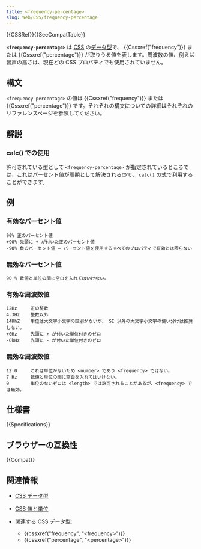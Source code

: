 ```yaml
---
title: <frequency-percentage>
slug: Web/CSS/frequency-percentage
---
```


{{CSSRef}}{{SeeCompatTable}}

**`<frequency-percentage>`** は [CSS](/ja/docs/Web/CSS) の[データ型](/ja/docs/Web/CSS/CSS_Types)で、 {{Cssxref("frequency")}} または {{Cssxref("percentage")}} が取りうる値を表します。周波数の値、例えば音声の高さは、現在どの CSS プロパティでも使用されていません。

## 構文

`<frequency-percentage>` の値は {{Cssxref("frequency")}} または {{Cssxref("percentage")}} です。それぞれの構文についての詳細はそれぞれのリファレンスページを参照してください。

## 解説

### calc() での使用

許可されている型として `<frequency-percentage>` が指定されているところでは、これはパーセント値が周期として解決されるので、 [`calc()`](/ja/docs/Web/CSS/calc()) の式で利用することができます。

## 例

### 有効なパーセント値

``` plain example-good
90% 正のパーセント値
+90% 先頭に + が付いた正のパーセント値
-90% 負のパーセント値 — パーセント値を使用するすべてのプロパティで有効とは限らない
```

### 無効なパーセント値

```plain example-bad
90 % 数値と単位の間に空白を入れてはいけない。
```

### 有効な周波数値

``` plain example-good
12Hz     正の整数
4.3Hz    整数以外
14KhZ    単位は大文字小文字の区別がないが、 SI 以外の大文字小文字の使い分けは推奨しない。
+0Hz     先頭に + が付いた単位付きのゼロ
-0kHz    先頭に - が付いた単位付きのゼロ
```

### 無効な周波数値

```plain example-bad
12.0     これは単位がないため <number> であり <frequency> ではない。
7 Hz     数値と単位の間に空白を入れてはいけない。
0        単位のないゼロは <length> では許可されることがあるが、<frequency> では無効。
```

## 仕様書

{{Specifications}}

## ブラウザーの互換性

{{Compat}}

## 関連情報

- [CSS データ型](/ja/docs/Web/CSS/CSS_Types)
- [CSS 値と単位](/ja/docs/Web/CSS/CSS_Values_and_Units)
- 関連する CSS データ型:

  - {{cssxref("frequency", "&lt;frequency&gt;")}}
  - {{cssxref("percentage", "&lt;percentage&gt;")}}

